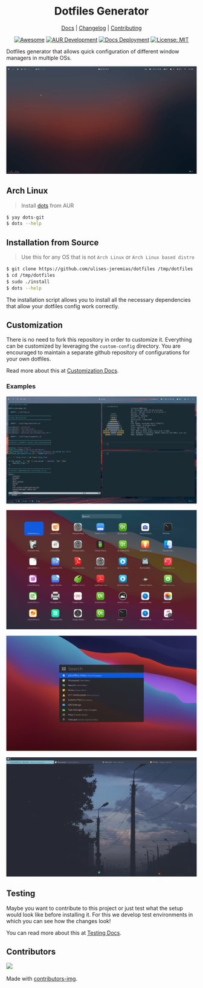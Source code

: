 <div align="center">
<h1>Dotfiles Generator</h1>

[Docs](https://ulises-jeremias.github.io/dotfiles) |
[Changelog](#) |
[Contributing](https://github.com/ulises-jeremias/dotfiles/blob/master/.github/CONTRIBUTING.md)

</div>
<div align="center">

[![Awesome](https://cdn.rawgit.com/sindresorhus/awesome/d7305f38d29fed78fa85652e3a63e154dd8e8829/media/badge.svg)](https://github.com/PandaFoss/Awesome-Arch)
[![AUR Development](https://img.shields.io/aur/version/dots-git?label=AUR)](https://aur.archlinux.org/packages/dots-git)
[![Docs Deployment][docsdeploymentbadge]][docsdeploymenturl]
[![License: MIT][licensebadge]][licenseurl]

</div>

Dotfiles generator that allows quick configuration of different window managers in multiple OSs.

![Dotfiles Overview](https://raw.githubusercontent.com/ulises-jeremias/dotfiles/master/static/demo.gif)

## Arch Linux

> Install [dots](https://aur.archlinux.org/packages/dots-git/) from AUR

```sh
$ yay dots-git
$ dots --help
```

## Installation from Source

> Use this for any OS that is not `Arch Linux` or `Arch Linux based distro`

```sh
$ git clone https://github.com/ulises-jeremias/dotfiles /tmp/dotfiles
$ cd /tmp/dotfiles
$ sudo ./install
$ dots --help
```

The installation script allows you to install all the necessary dependencies that allow your dotfiles config work correctly.

## Customization

There is no need to fork this repository in order to customize it. Everything can be customized by leveraging the `custom-config` directory. You are encouraged to maintain a separate github repository of configurations for your own dotfiles.

Read more about this at [Customization Docs](https://ulises-jeremias.github.io/dotfiles/#Customization).

### Examples

![i3 with alacritty](https://raw.githubusercontent.com/ulises-jeremias/dotfiles/master/static/nvim.png)

![Apps finder](https://raw.githubusercontent.com/ulises-jeremias/dotfiles/master/static/screenshot-launchpad.png)

![Apps finder](https://raw.githubusercontent.com/ulises-jeremias/dotfiles/master/static/screenshot-spotlight-dark.png)

![Apps finder](https://raw.githubusercontent.com/ulises-jeremias/dotfiles/master/static/screenshot-nord-two-lines.png)

## Testing

Maybe you want to contribute to this project or just test what the setup would look like before installing it. For this we develop test environments in which you can see how the changes look!

You can read more about this at [Testing Docs](https://ulises-jeremias.github.io/dotfiles/#Testing).

## Contributors 

<a href="https://github.com/ulises-jeremias/dotfiles/contributors">
  <img src="https://contrib.rocks/image?repo=ulises-jeremias/dotfiles"/>
</a>

Made with [contributors-img](https://contrib.rocks).


[docsdeploymentbadge]: https://github.com/ulises-jeremias/dotfiles/workflows/Deploy%20Docs/badge.svg
[licensebadge]: https://img.shields.io/badge/License-MIT-blue.svg
[docsdeploymenturl]: https://github.com/ulises-jeremias/dotfiles/commits/master
[licenseurl]: https://github.com/ulises-jeremias/dotfiles/blob/master/LICENSE
